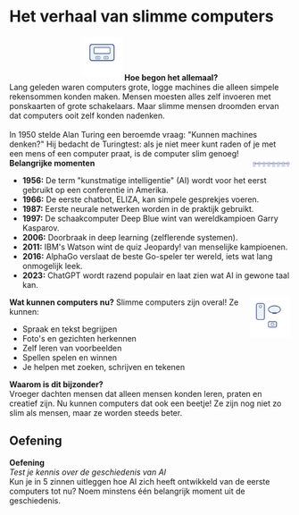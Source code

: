 # Het verhaal van slimme computers

<div class="matrix-cell intro" style="text-align:center;">
  <img src="/static/images/history_computer.png" alt="Oude computer met ponskaarten" width="72" style="margin-bottom:0.5em;"/>
  <strong>Hoe begon het allemaal?</strong>
</div>

<div class="matrix-cell">
  Lang geleden waren computers grote, logge machines die alleen simpele rekensommen konden maken. Mensen moesten alles zelf invoeren met ponskaarten of grote schakelaars. Maar slimme mensen droomden ervan dat computers ooit zelf konden nadenken.<br><br>
  In 1950 stelde Alan Turing een beroemde vraag: "Kunnen machines denken?" Hij bedacht de Turingtest: als je niet meer kunt raden of je met een mens of een computer praat, is de computer slim genoeg!
</div>

<div class="matrix-cell info">
  <strong>Belangrijke momenten</strong>
  <img src="/static/images/history_timeline.png" alt="Tijdlijn van AI mijlpalen" width="72" style="float:right;margin-left:1em;"/>
  <ul>
    <li><strong>1956:</strong> De term "kunstmatige intelligentie" (AI) wordt voor het eerst gebruikt op een conferentie in Amerika.</li>
    <li><strong>1966:</strong> De eerste chatbot, ELIZA, kan simpele gesprekjes voeren.</li>
    <li><strong>1987:</strong> Eerste neurale netwerken worden in de praktijk gebruikt.</li>
    <li><strong>1997:</strong> De schaakcomputer Deep Blue wint van wereldkampioen Garry Kasparov.</li>
    <li><strong>2006:</strong> Doorbraak in deep learning (zelflerende systemen).</li>
    <li><strong>2011:</strong> IBM's Watson wint de quiz Jeopardy! van menselijke kampioenen.</li>
    <li><strong>2016:</strong> AlphaGo verslaat de beste Go-speler ter wereld, iets wat lang onmogelijk leek.</li>
    <li><strong>2023:</strong> ChatGPT wordt razend populair en laat zien wat AI in gewone taal kan.</li>
  </ul>
</div>

<div class="matrix-cell">
  <strong>Wat kunnen computers nu?</strong>
  <img src="/static/images/modern_ai.png" alt="Moderne AI toepassingen" width="72" style="float:right;margin-left:1em;"/>
  Slimme computers zijn overal! Ze kunnen:
  <ul>
    <li>Spraak en tekst begrijpen</li>
    <li>Foto's en gezichten herkennen</li>
    <li>Zelf leren van voorbeelden</li>
    <li>Spellen spelen en winnen</li>
    <li>Je helpen met zoeken, schrijven en tekenen</li>
  </ul>
</div>

<div class="matrix-cell info">
  <strong>Waarom is dit bijzonder?</strong><br>
  Vroeger dachten mensen dat alleen mensen konden leren, praten en creatief zijn. Nu kunnen computers dat ook een beetje! Ze zijn nog niet zo slim als mensen, maar ze worden steeds beter.
</div>

## Oefening

<div class="matrix-cell info">
  <strong>Oefening</strong><br>
  <em>Test je kennis over de geschiedenis van AI</em>
  <div class="matrix-uitleg">
    Kun je in 5 zinnen uitleggen hoe AI zich heeft ontwikkeld van de eerste computers tot nu? Noem minstens één belangrijk moment uit de geschiedenis.
  </div>
</div> 
